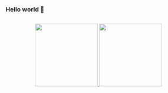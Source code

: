 ### Hello world 👋
##
<div align="center">
  <a href="https://github.com/minyrads">
  <img height="170em" src="https://github-readme-stats.vercel.app/api?username=minyrads&show_icons=true&theme=dark&include_all_commits=true&count_private=true"/>
  <img height="170em" src="https://github-readme-stats.vercel.app/api/top-langs/?username=minyrads&layout=compact&langs_count=7&theme=dark"/>
</div>
  
##
